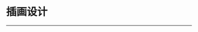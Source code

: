 # 插画设计

---

<content-page 
    :superlink="[
      {
          title: '蓝湖',
          icon: 'https://cdn.lanhuapp.com/web/static/favicon.ico',
          href: 'https://lanhuapp.com/',
          description: '高效的产品设计协作平台'
        },
        {
          title: '稿定-设计',
          icon: 'https://www.gaoding.com/favicon.ico',
          href: 'https://www.gaoding.com/templates/fcc1612548-fc1612547',
          description: '首图图片模板在线设计制作'
        },
        {
          title: '创客贴',
          icon: 'https://www.chuangkit.com/favicon.ico',
          href: 'https://www.chuangkit.com/',
          description: '让设计触手可得'
        },
        {
          title: '花瓣-设计',
          icon: 'https://huaban.com/favicon.ico',
          href: 'https://huaban.com/',
          description: '花瓣，陪你做生活的设计师'
        },
        {
          title: 'LOADING.IO',
          icon: '/images/loading.ico',
          href: 'https://loading.io/',
          description: 'Animation Made Easy'
        },
        {
          title: 'Iconfont',
          icon:
            'https://img.alicdn.com/tps/i4/TB1_oz6GVXXXXaFXpXXJDFnIXXX-64-64.ico',
          href: 'https://www.iconfont.cn/',
          description: '阿里妈妈MUX倾力打造的矢量图标管理、交流平台。'
        },
        {
          title: 'IconPark资源站',
          icon:
            'https://sf1-scmcdn-tos.pstatp.com/obj/goofy/ad/bydesign/iconparksite/logo.svg',
          href: 'https://iconpark.bytedance.com/',
          description: '丰富多彩的资源库免费使用'
        },
        {
          title: 'Fontawesome',
          icon: '/images/fontawesome.ico',
          href: 'http://www.fontawesome.com.cn/icons-ui/',
          description: 'Fontawesome The Icons'
        },
        {
          title: 'unDraw',
          icon: 'https://undraw.co/favicon.ico',
          href: 'https://undraw.co/illustrations',
          description: 'Browse to find the images that fit your needs and click to download. Use the on-the-fly color image generation to match your brand identity.'
        },
        {
          title: 'IRA Design',
          icon: 'https://iradesign.io/assets/img/favicon.svg',
          href: 'https://iradesign.io/illustrations',
          description: 'Discover IRA illustrations to power up your project.'
        },
        {
          title: 'Ouch',
          icon: 'https://maxst.icons8.com/vue-static/ouch/seo/favicon.png',
          href: 'https://icons8.com/illustrations',
          description: 'Free vector illustrations to enhance your project'
        },
        {
          title: 'DrawKit',
          icon: 'https://assets-global.website-files.com/5bcb46130508ef456a7b2930/5bccdc4be50f241805c1a48b_drawkit-favicon-export-v0.1.png',
          href: 'https://www.drawkit.io/',
          description: 'Beautiful, free illustrations. Updated weekly.'
        },
        {
          title: 'Humaaans',
          icon: 'https://assets.website-files.com/5bff8886c3964a992e90d465/5c00a0ccd86e9656ff7c748a_favicon-32.png',
          href: 'https://www.humaaans.com/',
          description: 'Mix-&-match illustrations of people with a design library'
        },
        {
          title: 'illu-station',
          icon: 'https://mllj2j8xvfl0.i.optimole.com/d0cOXWA.3970~373ad/w:auto/h:auto/q:90/https://s30246.pcdn.co/wp-content/uploads/2019/04/cropped-favicon-2-32x32.png',
          href: 'https://themeisle.com/illustrations/',
          description: 'Illustrations to use in your next project'
        },
        {
          title: 'blush.design',
          icon: 'https://blush.design/favicon-32x32.png',
          href: 'https://blush.design/',
          description: '运用全球艺术家的系列轻松创建和定制精美的插画。试试吧，超有趣。'
        },
        {
          title: 'Glaze',
          icon: 'https://www.glazestock.com/img/icons/favicon-32x32.png',
          href: 'https://www.glazestock.com/',
          description: 'Memorable products, brands, & presentations start with our curated royalty-free illustration library'
        },
        {
          title: 'ManyPixels',
          icon: 'https://www.manypixels.co/favicon.ico',
          href: 'https://www.manypixels.co/gallery',
          description: '2,500+ royalty-free illustrations to power up your designs'
        },
        {
          title: 'Storyset',
          icon: 'https://storyset.com/favicon-32x32.png',
          href: 'https://storyset.com/',
          description: 'Awesome free customizable illustrations for your next project'
        },
        {
          title: 'figma',
          icon: 'https://static.figma.com/app/icon/1/favicon.png',
          href: 'https://www.figma.com/',
          description: 'www.figma.com/'
        },
        {
          title: 'Color Hunt',
          icon: 'https://colorhunt.co/img/color-hunt-icon-192.png?v4',
          href: 'https://colorhunt.co/',
          description: 'Color Palettes for Designers and Artists'
        }
    ]"
/>
